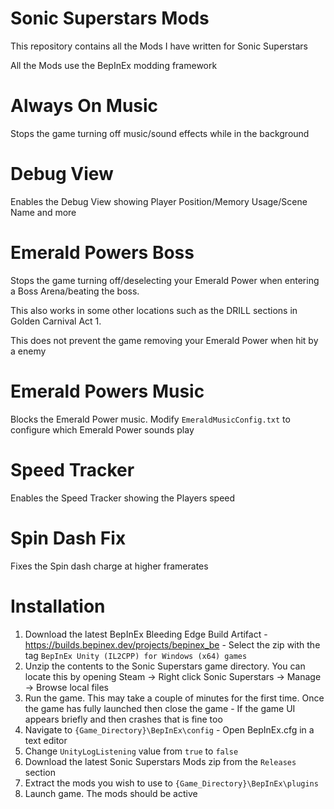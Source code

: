 # Sonic Superstars Mods
This repository contains all the Mods I have written for Sonic Superstars

All the Mods use the BepInEx modding framework

# Always On Music
Stops the game turning off music/sound effects while in the background

# Debug View
Enables the Debug View showing Player Position/Memory Usage/Scene Name and more 

# Emerald Powers Boss
Stops the game turning off/deselecting your Emerald Power when entering a Boss Arena/beating the boss.

This also works in some other locations such as the DRILL sections in Golden Carnival Act 1.

This does not prevent the game removing your Emerald Power when hit by a enemy

# Emerald Powers Music
Blocks the Emerald Power music.
Modify `EmeraldMusicConfig.txt` to configure which Emerald Power sounds play

# Speed Tracker
Enables the Speed Tracker showing the Players speed

# Spin Dash Fix
Fixes the Spin dash charge at higher framerates

# Installation
1. Download the latest BepInEx Bleeding Edge Build Artifact - https://builds.bepinex.dev/projects/bepinex_be - Select the zip with the tag `BepInEx Unity (IL2CPP) for Windows (x64) games`
2. Unzip the contents to the Sonic Superstars game directory. You can locate this by opening Steam -> Right click Sonic Superstars -> Manage -> Browse local files
3. Run the game. This may take a couple of minutes for the first time. Once the game has fully launched then close the game - If the game UI appears briefly and then crashes that is fine too
4. Navigate to `{Game_Directory}\BepInEx\config` - Open BepInEx.cfg in a text editor
5. Change `UnityLogListening` value from `true` to `false`
6. Download the latest Sonic Superstars Mods zip from the `Releases` section
7. Extract the mods you wish to use to `{Game_Directory}\BepInEx\plugins`
8. Launch game. The mods should be active
